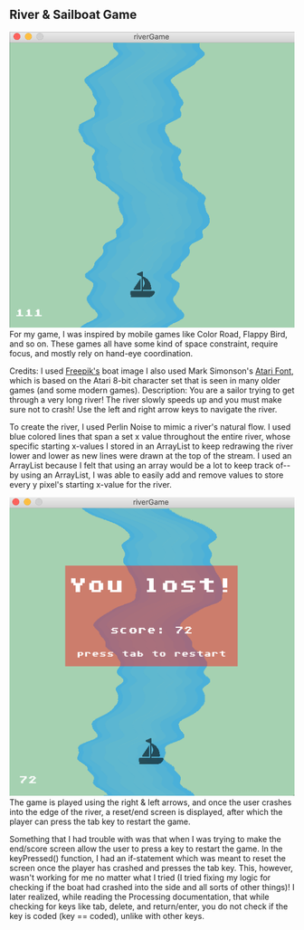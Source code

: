 ## River & Sailboat Game
![](game.png)
For my game, I was inspired by mobile games like Color Road, Flappy Bird, and so on. These games all have some kind of space constraint, require focus, and mostly rely on hand-eye coordination. 

Credits: I used [Freepik's](https://www.flaticon.com/authors/freepik) boat image
I also used Mark Simonson's [Atari Font](https://www.fontspace.com/atari-classic-font-f30342), which is based on the Atari 8-bit character set that is seen in many older games (and some modern games).
Description: You are a sailor trying to get through a very long river! 
 The river slowly speeds up and you must make sure not to crash!
 Use the left and right arrow keys to navigate the river.
 
To create the river, I used Perlin Noise to mimic a river's natural flow. I used blue colored lines that span a set x value throughout the entire river, whose specific starting x-values I stored in an ArrayList to keep redrawing the river lower and lower as new lines were drawn at the top of the stream. I used an ArrayList because I felt that using an array would be a lot to keep track of-- by using an ArrayList, I was able to easily add and remove values to store every y pixel's starting x-value for the river. 

![](gameEnd.png)
The game is played using the right & left arrows, and once the user crashes into the edge of the river, a reset/end screen is displayed, after which the player can press the tab key to restart the game.

Something that I had trouble with was that when I was trying to make the end/score screen allow the user to press a key to restart the game. In the keyPressed() function, I had an if-statement which was meant to reset the screen once the player has crashed and presses the tab key. This, however, wasn't working for me no matter what I tried (I tried fixing my logic for checking if the boat had crashed into the side and all sorts of other things)! I later realized, while reading the Processing documentation, that while checking for keys like tab, delete, and return/enter, you do not check if the key is coded (key == coded), unlike with other keys.
